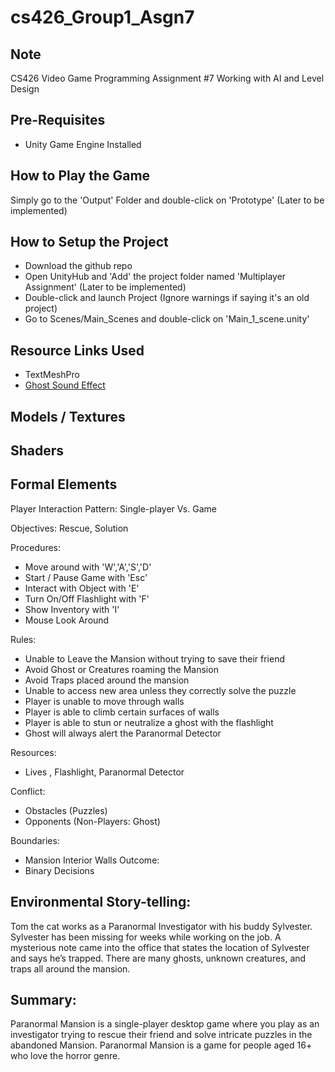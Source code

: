 # cs426_Group1_Asgn7

## Note
CS426 Video Game Programming Assignment #7
Working with AI and Level Design

## Pre-Requisites
* Unity Game Engine Installed

## How to Play the Game
Simply go to the 'Output' Folder and double-click on 'Prototype' (Later to be implemented)

## How to Setup the Project
* Download the github repo
* Open UnityHub and 'Add' the project folder named 'Multiplayer Assignment' (Later to be implemented)
* Double-click and launch Project (Ignore warnings if saying it's an old project)
* Go to Scenes/Main_Scenes and double-click on 'Main_1_scene.unity'

## Resource Links Used
* TextMeshPro
* [Ghost Sound Effect](https://freesound.org/people/Litruv/sounds/175944/)

## Models / Textures  

## Shaders

## Formal Elements
Player Interaction Pattern: Single-player Vs. Game

Objectives: Rescue, Solution

Procedures:

  - Move around with 'W','A','S','D'
  - Start / Pause Game with 'Esc'
  - Interact with Object with 'E'
  - Turn On/Off Flashlight with 'F'
  - Show Inventory with 'I'
  - Mouse Look Around

Rules: 
  - Unable to Leave the Mansion without trying to save their friend
  - Avoid Ghost or Creatures roaming the Mansion
  - Avoid Traps placed around the mansion
  - Unable to access new area unless they correctly solve the puzzle
  - Player is unable to move through walls
  - Player is able to climb certain surfaces of walls
  - Player is able to stun or neutralize a ghost with the flashlight
  - Ghost will always alert the Paranormal Detector

Resources:
  - Lives , Flashlight, Paranormal Detector

Conflict:
  - Obstacles (Puzzles)
  - Opponents (Non-Players: Ghost)

Boundaries:
 - Mansion Interior Walls
Outcome:
 - Binary Decisions
## Environmental Story-telling:
Tom the cat works as a Paranormal Investigator with his buddy Sylvester. Sylvester has been missing for weeks while working on the job. A mysterious note came into the office that states the location of Sylvester and says he’s trapped. There are many ghosts, unknown creatures, and traps all around the mansion.
## Summary:
Paranormal Mansion is a single-player desktop game where you play as an investigator trying to rescue their friend and solve intricate puzzles in the abandoned Mansion. Paranormal Mansion is a game for people aged 16+ who love the horror genre.


